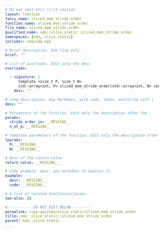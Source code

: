 ```yaml
---
# Do not edit this first section
layout: function
fancy_name: sliced_mem_stride_order
function_name: sliced_mem_stride_order
file_name: sliced_mem_stride_order
qualified_name: nda::slice_static::sliced_mem_stride_order
namespaces: [nda, slice_static]
includer: nda/nda.hpp

# Brief description. One line only.
brief: ""

# List of overloads. Edit only the desc
overloads:

  - signature: |
      template <size_t P, size_t N>
      std::array<int, P> sliced_mem_stride_order(std::array<int, N> const & stride_order_in, std::array<int, P> const & n_of_p)
    desc: ""

# Long description. Any Markdown, with code, latex, multiline with |
desc: ""

# Parameters of the function. Edit only the description after the :
params:
  stride_order_in: __MISSING__
  n_of_p: __MISSING__

# Template parameters of the function. Edit only the description after the :
tparams:
  P: __MISSING__
  N: __MISSING__

# Desc of the return value
return_value: __MISSING__

# Code example. desc: any markdown to explain it.
example:
  desc: __MISSING__
  code: __MISSING__

# A list of related functions/classes
see-also: []

# ---------- DO NOT EDIT BELOW --------
permalink: /cpp-api/nda/slice_static/sliced_mem_stride_order
title: nda::slice_static::sliced_mem_stride_order
parent: nda::slice_static
...
```




